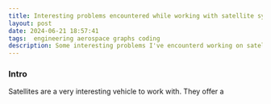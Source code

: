 ```yaml
---
title: Interesting problems encountered while working with satellite systems
layout: post
date: 2024-06-21 18:57:41
tags:  engineering aerospace graphs coding
description: Some interesting problems I've encounterd working on satellites and how we solved them
---
```


### Intro

Satellites are a very interesting vehicle to work with. They offer a 